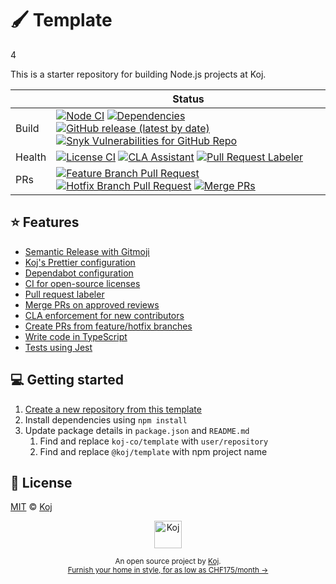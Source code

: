 # 🖌️ Template

4

This is a starter repository for building Node.js projects at Koj.

<!-- prettier-ignore-start -->
|   | Status |
| - | - |
| Build | [![Node CI](https://github.com/koj-co/template/workflows/Node%20CI/badge.svg)](https://github.com/koj-co/template/actions?query=workflow%3A%22Node+CI%22) [![Dependencies](https://img.shields.io/librariesio/github/koj-co/template)](https://libraries.io/github/koj-co/template) [![GitHub release (latest by date)](https://img.shields.io/github/v/release/koj-co/template)](https://github.com/koj-co/template/releases) [![Snyk Vulnerabilities for GitHub Repo](https://img.shields.io/snyk/vulnerabilities/github/koj-co/template)](https://snyk.io/test/github/koj-co/template) |
| Health | [![License CI](https://github.com/koj-co/template/workflows/License%20CI/badge.svg)](https://github.com/koj-co/template/actions?query=workflow%3A%22License+CI%22) [![CLA Assistant](https://github.com/koj-co/template/workflows/CLA%20Assistant/badge.svg)](https://github.com/koj-co/template/actions?query=workflow%3A%22CLA+Assistant%22) [![Pull Request Labeler](https://github.com/koj-co/template/workflows/Pull%20Request%20Labeler/badge.svg)](https://github.com/koj-co/template/actions?query=workflow%3A%22Pull+Request+Labeler%22) |
| PRs | [![Feature Branch Pull Request](https://github.com/koj-co/template/workflows/Feature%20Branch%20Pull%20Request/badge.svg)](https://github.com/koj-co/template/actions?query=workflow%3A%22Feature+Branch+Pull+Request%22) [![Hotfix Branch Pull Request](https://github.com/koj-co/template/workflows/Hotfix%20Branch%20Pull%20Request/badge.svg)](https://github.com/koj-co/template/actions?query=workflow%3A%22Hotfix+Branch+Pull+Request%22) [![Merge PRs](https://github.com/koj-co/template/workflows/Merge%20PRs/badge.svg)](https://github.com/koj-co/template/actions?query=workflow%3A%22Merge+PRs%22) |
<!-- prettier-ignore-end -->

## ⭐️ Features

- [Semantic Release with Gitmoji](./release.config.js)
- [Koj's Prettier configuration](./.prettierrc.cjs)
- [Dependabot configuration](./.github/dependabot.yml)
- [CI for open-source licenses](./.github/workflows/licensed.yml)
- [Pull request labeler](./.github/labeler.yml)
- [Merge PRs on approved reviews](./github/workflows/automerge.yml)
- [CLA enforcement for new contributors](./github/workflows/cla.yml)
- [Create PRs from feature/hotfix branches](./github/workflows/feature-pr.yml)
- [Write code in TypeScript](./src/index.ts)
- [Tests using Jest](./src/index.spec.ts)

## 💻 Getting started

1. [Create a new repository from this template](https://github.com/koj-co/template/generate)
2. Install dependencies using `npm install`
3. Update package details in `package.json` and `README.md`
   1. Find and replace `koj-co/template` with `user/repository`
   2. Find and replace `@koj/template` with npm project name

## 📄 License

[MIT](./LICENSE) © [Koj](https://koj.co)

<p align="center">
  <a href="https://koj.co">
    <img width="44" alt="Koj" src="https://kojcdn.com/v1598284251/website-v2/koj-github-footer_m089ze.svg">
  </a>
</p>
<p align="center">
  <sub>An open source project by <a href="https://koj.co">Koj</a>. <br> <a href="https://koj.co">Furnish your home in style, for as low as CHF175/month →</a></sub>
</p>
